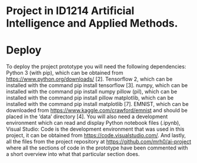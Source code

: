 # Project in ID1214 Artificial Intelligence and Applied Methods.

# Deploy
To deploy the project prototype you will need the following dependencies:
Python 3 (with pip), which can be obtained from https://www.python.org/downloads/ [2].
Tensorflow 2, which can be installed with the command pip install tensorflow [3].
numpy, which can be installed with the command pip install numpy
pillow (pil), which can be installed with the command pip install pillow
matplotlib, which can be installed with the command pip install matplotlib [7].
EMNIST, which can be downloaded from https://www.kaggle.com/crawford/emnist and should be placed in the ‘data’ directory [4].
You will also need a development environment which can read and display Python notebook files (.ipynb), Visual Studio: Code is the development environment that was used in this project, it can be obtained from https://code.visualstudio.com/.
And lastly, all the files from the project repository at https://github.com/mrh0/ai-project where all the sections of code in the prototype have been commented with a short overview into what that particular section does.
